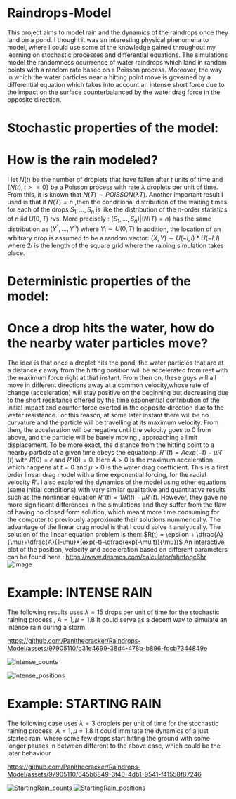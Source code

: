 # Raindrops-Model
This project aims to model rain and the dynamics of the raindrops once they land on a pond. I thought it was an interesting physical phenomena to model, where I could use some of the knowledge gained throughout my learning on stochastic processes and differential equations. The simulations model the randomness ocurrrence of water raindrops which land in random points with a random rate based on a Poisson  process. Moreover, the way in which the water particles near a hitting point move is governed by a differential equation which takes into account an intense short force due to the impact on the surface counterbalanced by the water drag force in the opposite direction.
# Stochastic properties of the model:
# How is the rain modeled? 
I let $N(t)$ be the number of droplets that have fallen after $t$ units of time and $`\{N(t),t>=0\}`$ be a Poisson process with rate $\lambda$ droplets per unit of time. 
From this, it is known that $N(T) \sim POISSON(\lambda T)$. 
Another important result I used is that if $N(T) = n$ ,then the conditional distribution of the waiting times for each of the drops $S_1,...,S_n$ is like the distribution of the $n$-order statistics of $n$ iid $U(0,T)$ rvs. More precisely : $(S_1,...,S_n)|(N(T) = n)$ has the same distribution as  $(Y^1,...,Y^n)$ where $Y_i \sim U(0,T)$
In addition, the location of an arbitrary drop is assumed to be a random vector: $(X,Y) \sim U(-l,l)*U(-l,l)$ where $2l$ is the length of the square grid where the raining simulation takes place.
# Deterministic properties of the model:
# Once a drop hits the water, how do the nearby water particles move?
The idea is that once a droplet hits the pond, the water particles that are at a distance $\epsilon$ away from the hitting position will be accelerated from rest with the maximum force right at that instant. From then on, these guys will all move in different directions away at a common velocity,whose rate of change (acceleration) will stay positive on the beginning but decreasing due to the short resistance offered by the time exponential contribution of the initial impact and counter force exerted in the opposite direction due to the water resistance.For this reason, at some later instant there will be no curvature and the particle will be travelling at its maximum velocity. From then, the acceleration will be negative until the velocity goes to 0 from above, and the particle will be barely moving , approaching a limit displacement. To be more exact, the distance from the hitting point to a nearby particle at a given time obeys the equationp:
$R''(t) = Aexp(-t) -\mu R'(t)$ with $R(0) = \epsilon$ and $R'(0) = 0$. Here $A > 0$ is the maximum acceleration which happens at $t = 0$ and $\mu >0$ is the water drag coefficient. This is a first order linear drag model with a time exponential forcing, for the radial velocity $R'$. I also explored the dynamics of the model using other equations (same initial conditions) with very similar qualitative and quantitative results such as the nonlinear equation $R''(t) = 1/R(t) -\mu R'(t)$. However, they gave no more significant differences in the simulations and they suffer from the flaw of having no closed form solution, which meant more time consuming for the computer to previously approximate their solutions nummerically. The advantage of the linear drag model is that I could solve it analytically. The solution of the linear equation problem is then:
$R(t) = \epsilon + \dfrac{A}{\mu}+\dfrac{A}{1-\mu}*(exp(-t)-\dfrac{exp(-\mu t)}{\mu})$
An interactive plot of the position, velocity and acceleration based on different parameters can be found here : https://www.desmos.com/calculator/shnfoqc6hr
![image](https://github.com/Panithecracker/Raindrops-Model/assets/97905110/97a8ae25-2ab0-442c-be36-c25ce1b18439)



# Example: INTENSE RAIN 
The following results uses $\lambda = 15$ drops per unit of time for the stochastic raining process , $A =1, \mu = 1.8$
It could serve as a decent way to simulate an intense rain during a storm.

https://github.com/Panithecracker/Raindrops-Model/assets/97905110/d31e4699-38d4-478b-b896-fdcb7344849e

![Intense_counts](https://github.com/Panithecracker/Raindrops-Model/assets/97905110/607e529e-782d-4c48-b8eb-8a414c1fc7f5)

![Intense_positions](https://github.com/Panithecracker/Raindrops-Model/assets/97905110/a8613534-5f44-40d5-8056-d70ffd5b87dc)

# Example: STARTING RAIN
The following case uses $\lambda = 3$ droplets per unit of time for the stochastic raining process, $A = 1, \mu = 1.8$
It could immitate the dynamics of a just started rain, where some few drops start hitting the ground with some longer pauses in between different to the above case, which could be the later behaviour

https://github.com/Panithecracker/Raindrops-Model/assets/97905110/645b6849-3f40-4db1-9541-f41558f87246

![StartingRain_counts](https://github.com/Panithecracker/Raindrops-Model/assets/97905110/802745a6-68be-4016-bcda-bd0ed7c4ac24)
![StartingRain_positions](https://github.com/Panithecracker/Raindrops-Model/assets/97905110/125eb1b1-1ed8-4b8f-b36c-ef16f958e151)






